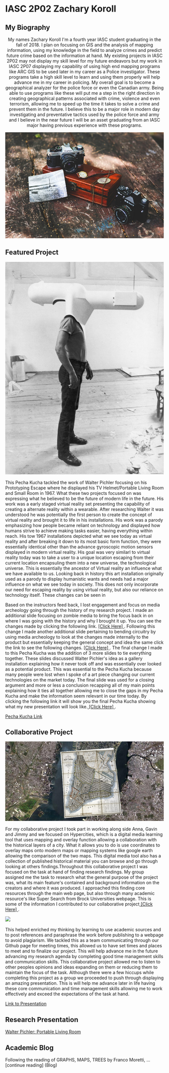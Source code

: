  # IASC 2P02 Zachary Koroll
   

## My Biography  
 <p align="center">
My names Zachary Koroll I'm a fourth year IASC student graduating in the fall of 2018. I plan on focusing on GIS and the analysis of mapping information, using my knowledge in the field to analyze crimes and predict future crime based on the information at hand. My existing projects in IASC 2P02 may not display my skill level for my future endeavors but my work in IASC 2P07 displaying my capability of using high end mapping programs like ARC GIS to be used later in my career as a Police investigator. These programs take a high skill level to learn and using them properly will help advance me in my career in policing. My overall goal is to become a geographical analyzer for the police force or even the Canadian army. Being able to use programs like these will put me a step in the right direction in creating geographical patterns associated with crime, violence and even terrorism, allowing me to speed up the time it takes to solve a crime and prevent them in the future. I believe this to be a major role in modern day investigating and preventative tactics used by the police force and army and I believe in the near future I will be an asset graduating from an IASC major having previous experience with these programs. 
</p>

![](images/Can.jpg)

## Featured Project
![](reveal/img/walter01.jpg)

<P> This Pecha Kucha tackled the work of Walter Pichler focusing on his Prototyping Escape where he displayed his TV Helmet/Portable Living Room and Small Room in 1967. What these two projects focused on was expressing what he believed to be the future of modern life in the future. His work was a early staged virtual reality set presenting the capability of creating a alternate reality within a wearable. After researching Walter it was understood he was potentially the first person to create the concept of virtual reality and brought it to life in his installations. His work was a parody emphasizing how people became reliant on technology and displayed how humans strive to achieve making tasks easier, having everything within reach. His tow 1967 installations depicted what we see today as virtual reality and after breaking it down to its most basic form function, they were essentially identical other than the advance gyroscopic motion sensors displayed in modern virtual reality. His goal was very similarl to virtual reality today was to take a user to a unique location escaping from their current location encapsuling them into a new universe, the technological universe. This is essentially the ancestor of Virtual reality an influence what we have available to us. Looking back in history this art installation originally used as a parody to display humanistic wants and needs had a major influence on what we see today in society. This does not only incorporate our need for escaping reality by using virtual reality, but also our reliance on technology itself. These changes can be seen in  </p>

<p> Based on the instructors feed back, I lost engagement and focus on media archeology going through the history of my research project. I made an additional slide focusing on zombie media to bring the focus back in on where I was going with the history and why I brought it up. You can see the changes made by clicking the following link. <a href="https://github.com/zacharykoroll/IASC-2P02/commit/674175c4c3faeeebc1ac1ff602fba470ce830130#diff-890f068779e43beb317787310daafa5c"> [Click Here] </a>. Following this change I made another additional slide pertaining to bending circuitry by using media archeology to look at the changes made internally to the product but essentially keeping the general concept and idea the same click the link to see the following changes. <a href="https://github.com/zacharykoroll/IASC-2P02/commit/c14c235130b1a7f6d0c259ebaff993ccbc4ce0ef#diff-890f068779e43beb317787310daafa5c"> [Click Here] </a>. The final change I made to this Pecha Kucha was the addition of 3 more slides to tie everything together. These slides discussed Walter Pichler's idea as a gallery installation explaining how it never took off and was essentially over looked as a potential product. This was essential to the Pecha Kucha because many people were lost when I spoke of a art piece changing our current technologies on the market today. The final slide was used for a closing argument and more or less a conclusion recapping all of my main points explaining how it ties all together allowing me to close the gaps in my Pecha Kucha and make the information seem relevant in our time today. By clicking the following link it will show you the final Pecha Kucha showing what my new presentation will look like.<a href="https://github.com/zacharykoroll/IASC-2P02/commit/1ebcdbe884c3f1d70dc01c98df5cca633b09294a#diff-890f068779e43beb317787310daafa5c"> [Click Here] </a>.</p>


<a href="https://zacharykoroll.github.io/IASC-2P02/reveal/index.html"> Pecha Kucha Link </a>


## Collaborative Project
![](images/hyper.jpg)
<p> For my collaborative project I took part in working along side Anna, Gavin and Jimmy and we focused on Hypercities, which is a digital media learning tool that uses mapping and overlay function allowing a collaboration with the historical layers of a city. What it allows you to do is use coordinates to overlay maps onto modern maps or mapping systems like google earth allowing the comparison of the two maps. This digital media tool also has a collection of published historical material you can browse and go through looking at others findings.Throughout this collaborative project I was focused on the task at hand of finding research findings. My group assigned me the task to research what the general purpose of the project was, what its main feature's contained and background information on the creators and where it was produced. I approached this finding core resources through the main web page, but also through many academic resource's like Super Search from Brock Universities webpage. This is some of the information I contributed to our collaborative project<a href="https://github.com/IascAtBrock/IASC-2P02-TeamPresentations/blob/Team4/General%20Documents/zach%20findings"> [Click Here] </a>.

![](images/hyper2.png)
 
This helped enriched my thinking by learning to use academic sources and to post references and paraphrase the work before publishing to a webpage to avoid plagiarism.  We tackled this as a team communicating through our Github page for meeting times, this allowed us to have set times and places to meet and to finalize our project. This will help advance me in the future advancing my research agenda by completing good time management skills and communication skills. This collaborative project allowed me to listen to other peoples opinions and ideas expanding on them or reducing them to maintain the focus of the task. Although there were a few hiccups while completing this project as a group we proceeded to push through displaying an amazing presentation. This is will help me advance later in life having these core communication and time management skills allowing me to work effectively and exceed the expectations of the task at hand.   
   
<a href="https://docs.google.com/presentation/d/14dArW897tEvWuU2PMr2sL6Valei03PWGEuCuQIKrX8g/edit?usp=sharing"> Link to Presentation </a>

## Research Presentation
<a href="https://zacharykoroll.github.io/IASC-2P02/reveal/index.html"> Walter Pichler: Portable Living Room </a>


## Academic Blog

Following the reading of GRAPHS, MAPS, TREES by Franco Moretti, ... [continue reading] (Blog)






